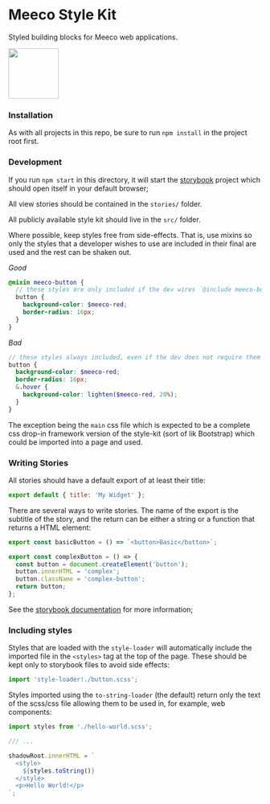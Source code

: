 # Meeco Style Kit

Styled building blocks for Meeco web applications.

<img width="100px" src="https://uploads-ssl.webflow.com/5cd5168c6c861f4fc7cfe969/5ddcaba04d724676d8758927_Meeco-Logo-2019-Circle-RGB.svg">

### Installation

As with all projects in this repo, be sure to run `npm install` in the project root first.

### Development

If you run `npm start` in this directory, it will start the [storybook](https://storybook.js.org/) project which should open itself in your default browser;

All view stories should be contained in the `stories/` folder.

All publicly available style kit should live in the `src/` folder.

Where possible, keep styles free from side-effects. That is, use mixins so only the styles that a developer wishes to use are included in their final are used and the rest can be shaken out.

_Good_

```scss
@mixin meeco-button {
  // these styles are only included if the dev wires `@include meeco-button`
  button {
    background-color: $meeco-red;
    border-radius: 16px;
  }
}
```

_Bad_

```scss
// these styles always included, even if the dev does not require them
button {
  background-color: $meeco-red;
  border-radius: 16px;
  &.hover {
    background-color: lighten($meeco-red, 20%);
  }
}
```

The exception being the `main` css file which is expected to be a complete css drop-in framework version of the style-kit (sort of lik Bootstrap) which could be imported into a page and used.

### Writing Stories

All stories should have a default export of at least their title:

```js
export default { title: 'My Widget' };
```

There are several ways to write stories. The name of the export is the subtitle of the story, and the return can be either a string or a function that returns a HTML element:

```js
export const basicButton = () => `<button>Basic</button>`;

export const complexButton = () => {
  const button = document.createElement('button');
  button.innerHTML = 'complex';
  button.className = 'complex-button';
  return button;
};
```

See the [storybook documentation](https://storybook.js.org/docs/basics/writing-stories/) for more information;

### Including styles

Styles that are loaded with the `style-loader` will automatically include the imported file in the `<styles>` tag at the top of the page. These should be kept only to storybook files to avoid side effects:

```js
import 'style-loader!./button.scss';
```

Styles imported using the `to-string-loader` (the default) return only the text of the scss/css file allowing them to be used in, for example, web components:

```js
import styles from './hello-world.scss';

/// ...

shadowRoot.innerHTML = `
  <style>
    ${styles.toString()}
  </style>
  <p>Hello World!</p>
`;
```
